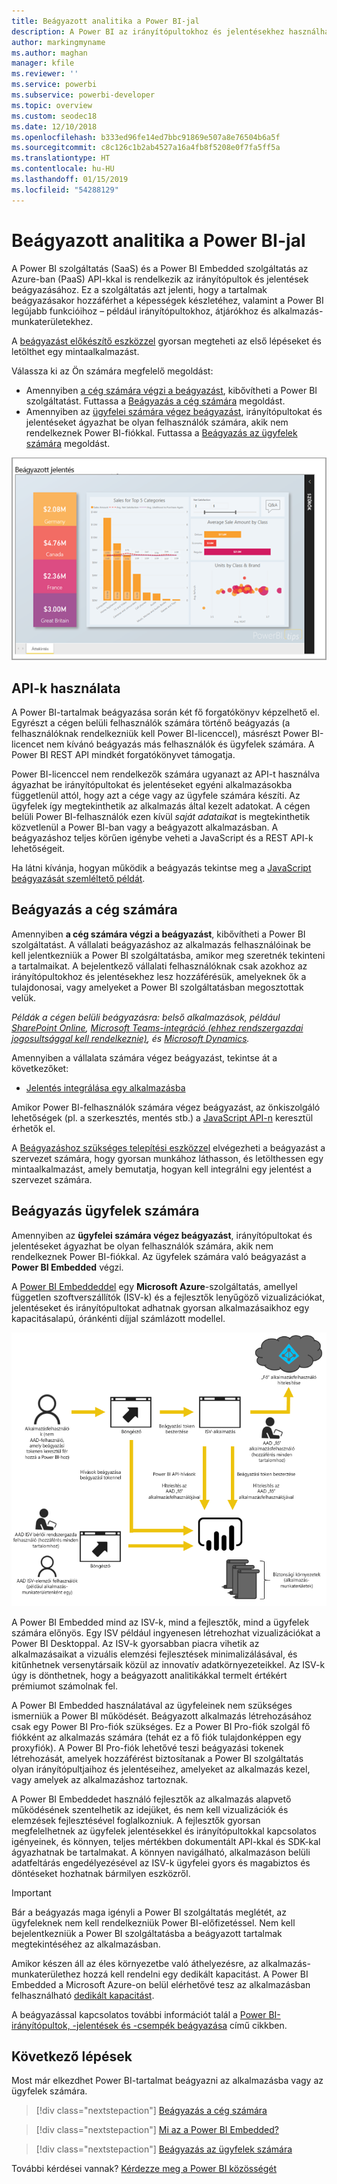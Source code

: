 ```yaml
---
title: Beágyazott analitika a Power BI-jal
description: A Power BI az irányítópultokhoz és jelentésekhez használható analitikák alkalmazásokba való beágyazását lehetővé tevő API-kat kínál. Útmutató a Power BI-jal PaaS- vagy SaaS-környezetben végzett beágyazáshoz, beágyazott analitikai szoftver, beágyazott analitikai eszközök, vagy beágyazott üzleti intelligencia eszközök használatával.
author: markingmyname
ms.author: maghan
manager: kfile
ms.reviewer: ''
ms.service: powerbi
ms.subservice: powerbi-developer
ms.topic: overview
ms.custom: seodec18
ms.date: 12/10/2018
ms.openlocfilehash: b333ed96fe14ed7bbc91869e507a8e76504b6a5f
ms.sourcegitcommit: c8c126c1b2ab4527a16a4fb8f5208e0f7fa5ff5a
ms.translationtype: HT
ms.contentlocale: hu-HU
ms.lasthandoff: 01/15/2019
ms.locfileid: "54288129"
---
```

# <a name="embedded-analytics-with-power-bi"></a>Beágyazott analitika a Power BI-jal

A Power BI szolgáltatás (SaaS) és a Power BI Embedded szolgáltatás az Azure-ban (PaaS) API-kkal is rendelkezik az irányítópultok és jelentések beágyazásához. Ez a szolgáltatás azt jelenti, hogy a tartalmak beágyazásakor hozzáférhet a képességek készletéhez, valamint a Power BI legújabb funkcióihoz – például irányítópultokhoz, átjárókhoz és alkalmazás-munkaterületekhez.

A [beágyazást előkészítő eszközzel](https://aka.ms/embedsetup) gyorsan megteheti az első lépéseket és letölthet egy mintaalkalmazást.

Válassza ki az Ön számára megfelelő megoldást:

* Amennyiben [a cég számára végzi a beágyazást](embedding.md#embedding-for-your-organization), kibővítheti a Power BI szolgáltatást. Futtassa a [Beágyazás a cég számára](https://aka.ms/embedsetup/UserOwnsData) megoldást.
* Amennyiben az [ügyfelei számára végez beágyazást](embedding.md#embedding-for-your-customers), irányítópultokat és jelentéseket ágyazhat be olyan felhasználók számára, akik nem rendelkeznek Power BI-fiókkal. Futtassa a [Beágyazás az ügyfelek számára](https://aka.ms/embedsetup/AppOwnsData) megoldást.

![PBIE-minta](media/what-can-you-do/what-can-you-do-02.png)

## <a name="using-apis"></a>API-k használata

A Power BI-tartalmak beágyazása során két fő forgatókönyv képzelhető el.  Egyrészt a cégen belüli felhasználók számára történő beágyazás (a felhasználóknak rendelkezniük kell Power BI-licenccel), másrészt Power BI-licencet nem kívánó beágyazás más felhasználók és ügyfelek számára. A Power BI REST API mindkét forgatókönyvet támogatja.

Power BI-licenccel nem rendelkezők számára ugyanazt az API-t használva ágyazhat be irányítópultokat és jelentéseket egyéni alkalmazásokba függetlenül attól, hogy azt a cége vagy az ügyfele számára készíti. Az ügyfelek így megtekinthetik az alkalmazás által kezelt adatokat. A cégen belüli Power BI-felhasználók ezen kívül *saját adataikat* is megtekinthetik közvetlenül a Power BI-ban vagy a beágyazott alkalmazásban. A beágyazáshoz teljes körűen igénybe veheti a JavaScript és a REST API-k lehetőségeit.

Ha látni kívánja, hogyan működik a beágyazás tekintse meg a [JavaScript beágyazását szemléltető példát](https://microsoft.github.io/PowerBI-JavaScript/demo/).

## <a name="embedding-for-your-organization"></a>Beágyazás a cég számára

Amennyiben **a cég számára végzi a beágyazást**, kibővítheti a Power BI szolgáltatást. A vállalati beágyazáshoz az alkalmazás felhasználóinak be kell jelentkezniük a Power BI szolgáltatásba, amikor meg szeretnék tekinteni a tartalmaikat. A bejelentkező vállalati felhasználóknak csak azokhoz az irányítópultokhoz és jelentésekhez lesz hozzáférésük, amelyeknek ők a tulajdonosai, vagy amelyeket a Power BI szolgáltatásban megosztottak velük.

*Példák a cégen belüli beágyazásra: belső alkalmazások, például [SharePoint Online](https://powerbi.microsoft.com/blog/integrate-power-bi-reports-in-sharepoint-online/), [Microsoft Teams-integráció (ehhez rendszergazdai jogosultsággal kell rendelkeznie)](https://powerbi.microsoft.com/blog/power-bi-teams-up-with-microsoft-teams/), és [Microsoft Dynamics](https://docs.microsoft.com/dynamics365/customer-engagement/basics/add-edit-power-bi-visualizations-dashboard).*

Amennyiben a vállalata számára végez beágyazást, tekintse át a következőket:

* [Jelentés integrálása egy alkalmazásba](embed-sample-for-your-organization.md)

Amikor Power BI-felhasználók számára végez beágyazást, az önkiszolgáló lehetőségek (pl. a szerkesztés, mentés stb.) a [JavaScript API-n](https://github.com/Microsoft/PowerBI-JavaScript) keresztül érhetők el.

A [Beágyazáshoz szükséges telepítési eszközzel](https://aka.ms/embedsetup/UserOwnsData) elvégezheti a beágyazást a szervezet számára, hogy gyorsan munkához láthasson, és letölthessen egy mintaalkalmazást, amely bemutatja, hogyan kell integrálni egy jelentést a szervezet számára.

## <a name="embedding-for-your-customers"></a>Beágyazás ügyfelek számára

Amennyiben az **ügyfelei számára végez beágyazást**, irányítópultokat és jelentéseket ágyazhat be olyan felhasználók számára, akik nem rendelkeznek Power BI-fiókkal. Az ügyfelek számára való beágyazást a **Power BI Embedded** végzi.

A [Power BI Embeddeddel](azure-pbie-what-is-power-bi-embedded.md) egy **Microsoft Azure**-szolgáltatás, amellyel független szoftverszállítók (ISV-k) és a fejlesztők lenyűgöző vizualizációkat, jelentéseket és irányítópultokat adhatnak gyorsan alkalmazásaikhoz egy kapacitásalapú, óránkénti díjjal számlázott modellel.

![A beágyazás folyamata ügyfelek számára végzett beágyazás során](media/embedding/powerbi-embed-flow.png)

A Power BI Embedded mind az ISV-k, mind a fejlesztők, mind a ügyfelek számára előnyös. Egy ISV például ingyenesen létrehozhat vizualizációkat a Power BI Desktoppal. Az ISV-k gyorsabban piacra vihetik az alkalmazásaikat a vizuális elemzési fejlesztések minimalizálásával, és kitűnhetnek versenytársaik közül az innovatív adatkörnyezeteikkel. Az ISV-k úgy is dönthetnek, hogy a beágyazott analitikákkal termelt értékért prémiumot számolnak fel.

A Power BI Embedded használatával az ügyfeleinek nem szükséges ismerniük a Power BI működését. Beágyazott alkalmazás létrehozásához csak egy Power BI Pro-fiók szükséges. Ez a Power BI Pro-fiók szolgál fő fiókként az alkalmazás számára (tehát ez a fő fiók tulajdonképpen egy proxyfiók). A Power BI Pro-fiók lehetővé teszi beágyazási tokenek létrehozását, amelyek hozzáférést biztosítanak a Power BI szolgáltatás olyan irányítópultjaihoz és jelentéseihez, amelyeket az alkalmazás kezel, vagy amelyek az alkalmazáshoz tartoznak.

A Power BI Embeddedet használó fejlesztők az alkalmazás alapvető működésének szentelhetik az idejüket, és nem kell vizualizációk és elemzések fejlesztésével foglalkozniuk. A fejlesztők gyorsan megfelelhetnek az ügyfelek jelentésekkel és irányítópultokkal kapcsolatos igényeinek, és könnyen, teljes mértékben dokumentált API-kkal és SDK-kal ágyazhatnak be tartalmakat. A könnyen navigálható, alkalmazáson belüli adatfeltárás engedélyezésével az ISV-k ügyfelei gyors és magabiztos és döntéseket hozhatnak bármilyen eszközről.

> [!IMPORTANT]
> Bár a beágyazás maga igényli a Power BI szolgáltatás meglétét, az ügyfeleknek nem kell rendelkezniük Power BI-előfizetéssel. Nem kell bejelentkezniük a Power BI szolgáltatásba a beágyazott tartalmak megtekintéséhez az alkalmazásban.

Amikor készen áll az éles környezetbe való áthelyezésre, az alkalmazás-munkaterülethez hozzá kell rendelni egy dedikált kapacitást. A Power BI Embedded a Microsoft Azure-on belül elérhetővé tesz az alkalmazásban felhasználható [dedikált kapacitást](azure-pbie-create-capacity.md).

A beágyazással kapcsolatos további információt talál a [Power BI-irányítópultok, -jelentések és -csempék beágyazása](embed-sample-for-customers.md) című cikkben.

## <a name="next-steps"></a>Következő lépések

Most már elkezdhet Power BI-tartalmat beágyazni az alkalmazásba vagy az ügyfelek számára.

> [!div class="nextstepaction"]
> [Beágyazás a cég számára](embed-sample-for-your-organization.md)

> [!div class="nextstepaction"]
> [Mi az a Power BI Embedded?](azure-pbie-what-is-power-bi-embedded.md)

> [!div class="nextstepaction"]
>[Beágyazás az ügyfelek számára](embed-sample-for-customers.md)

További kérdései vannak? [Kérdezze meg a Power BI közösségét](http://community.powerbi.com/)